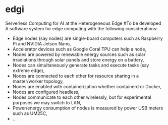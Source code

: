 # edgi
Serverless Computing for AI at the Heterogeneous Edge
#To be developed
A software system for edge computing with the following considerations:
- Edge nodes (say nodes) are single-board computers such as Raspberry Pi and NVIDIA Jetson Nano,
- Accelerator devices such as Google Coral TPU can help a node,
- Nodes are powered by renewable energy sources such as solar irradiations through solar panels and store energy on a battery,
- Nodes can simultaneously generate tasks and execute tasks (say extreme edge),
- Nodes are connected to each other for resource sharing in a master/worker topology,
- Nodes are enabled with containerization whether containerd or Docker,
- Nodes are configured headless,
- Nodes communicate to each other wirelessly, but for experimental purposes we may switch to LAN,
- Power/energy consumption of nodes is measured by power USB meters such as UM25C,
- ...
